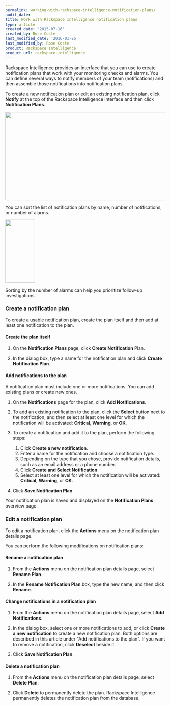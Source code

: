 ```yaml
---
permalink: working-with-rackspace-intelligence-notification-plans/
audit_date:
title: Work with Rackspace Intelligence notification plans
type: article
created_date: '2015-07-16'
created_by: Rose Coste
last_modified_date: '2016-01-26'
last_modified_by: Rose Coste
product: Rackspace Intelligence
product_url: rackspace-intelligence
---
```


Rackspace Intelligence provides an interface that you can use to create
notification plans that work with your monitoring checks and alarms. You
can define several ways to notify members of your team (notifications)
and then assemble those notifications into notification plans.

To create a new notification plan or edit an
existing notification plan, click **Notify** at
the top of the Rackspace Intelligence interface and then click
**Notification Plans**.

<img src="{% asset_path rackspace-intelligence/working-with-rackspace-intelligence-notification-plans/4745.1a_0.png %}" width="704" height="276" />

You can sort the list of notification plans by name, number of
notifications, or number of alarms.

<img src="{% asset_path rackspace-intelligence/working-with-rackspace-intelligence-notification-plans/4745.2_0.png %}" width="93" height="197" />

Sorting by the number of alarms can help you prioritize follow-up
investigations.

### Create a notification plan

To create a usable notification plan,
create the plan itself and then add at least one notification to the plan.

#### Create the plan itself

1. On the **Notification Plans** page, click **Create
   Notification** Plan.

2. In the dialog box, type a name for the notification plan and
   click **Create Notification Plan**.

#### Add notifications to the plan

A notification plan must include one or
more notifications. You can add existing plans or create new ones.

1. On the **Notifications** page for the plan, click **Add
   Notifications**.

2. To add an existing notification to the plan, click the **Select** button next to
   the notification, and then select at least one level for which the
   notification will be activated: **Critical**, **Warning**, or **OK**.

3. To create a notification and add it to the plan, perform the following steps:

    1. Click **Create a new notification**.
    2. Enter a name for the notification and choose a
       notification type.
    3. Depending on the type that you chose, provide notification
       details, such as an email address or a phone number.
    4. Click **Create and Select Notification**.
    5. Select at least one level for which the notification will be
       activated: **Critical**, **Warning**, or **OK**.

4. Click **Save Notification Plan**.

Your notification plan is saved and displayed on the **Notification
Plans** overview page.

### Edit a notification plan

To edit a notification plan, click the **Actions** menu on the
notification plan details page.

You can perform the following modifications on notification plans:

#### Rename a notification plan

1. From the **Actions** menu on the notification plan details page,
   select **Rename Plan**.

2. In the **Rename Notification Plan** box, type the new name, and then
   click **Rename**.

#### Change notifications in a notification plan

1. From the **Actions** menu on the notification plan details page,
   select **Add Notifications**.

2. In the dialog box, select one or more notifications to add, or
   click **Create a new notification** to create a new notification
   plan. Both options are described in this article under "Add notifications to the plan".
   If you want to remove a
   notification, click **Deselect** beside it.

3. Click **Save Notification Plan**.

#### Delete a notification plan

1. From the **Actions** menu on the notification plan details page,
   select **Delete Plan**.

2. Click **Delete** to permanently delete the plan.
   Rackspace Intelligence permanently deletes the notification plan
   from the database.
